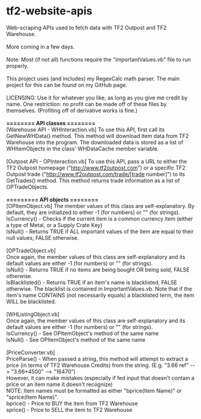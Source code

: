 tf2-website-apis
================

Web-scraping APIs used to fetch data with TF2 Outpost and TF2 Warehouse.
<br><br>
More coming in a few days.
<br><br>
Note: Most (if not all) functions require the "ImportantValues.vb" file to run properly.
<br><br>
This project uses (and includes) my RegexCalc math parser. The main project for this can be found on my GitHub page.
<br><br>
LICENSING: Use it for whatever you like, as long as you give me credit by name. One restriction: no profit can be made off of these files by themselves. (Profiting off of derivative works is fine.)
<br><br>
<b>======== API classes ========</b><br>
[Warehouse API - WHInteraction.vb]
To use this API, first call its GetNewWHData() method. This method will download item data from TF2 Warehouse into the program.
The downloaded data is stored as a list of WHItemObjects in the class' WHDataCache member variable.
<br><br>
[Outpost API - OPInteraction.vb]
To use this API, pass a URL to either the TF2 Outpost homepage ("http://www.tf2outpost.com") or a specific 
TF2 Outpost trade ("http://www.tf2outpost.com/trade/[trade number]") to its GetTrades() method. This method
returns trade information as a list of OPTradeObjects.
<br><br>
<b>========= API objects ========</b><br>
[OPItemObject.vb]
The member values of this class are self-explanatory. By default, they are initialized to either -1 (for numbers) or "" (for strings).
<br>
IsCurrency() - Checks if the current item is a common currency item (either a type of Metal, or a Supply Crate Key)
<br>
IsNull() - Returns TRUE if ALL important values of the item are equal to their null values, FALSE otherwise.
<br><br>
[OPTradeObject.vb]
<br>
Once again, the member values of this class are self-explanatory and its default values are either -1 (for numbers) or "" (for strings).
<br>
IsNull() - Returns TRUE if no items are being bought OR being sold, FALSE otherwise.
<br>
IsBlacklisted() - Returns TRUE if an item's name is blacklisted, FALSE otherwise. The blacklist is contained in ImportantValues.vb.
                  Note that if the item's name CONTAINS (not necessarily equals) a blacklisted term, the item WILL be blacklisted.
<br><br>
[WHListingObject.vb]
<br>
Once again, the member values of this class are self-explanatory and its default values are either -1 (for numbers) or "" (for strings).
<br>
IsCurrency() - See OPItemObject's method of the same name
<br>
IsNull() - See OPItemObject's method of the same name
<br><br>
[PriceConverter.vb]
<br>PriceParse() - When passed a string, this method will attempt to extract a price (in terms of TF2 Warehouse Credits) from the string. (E.g. "3.66 ref" --> "3.66*4500" --> "16470")
<br>However, it can make mistakes (especially if fed input that doesn't contain a price or an item name it doesn't recognize)
<br>NOTE: Item names must be formatted as either "bprice(Item Name)" or "sprice(Item Name)".
<br>bprice() - Price to BUY the item from TF2 Warehouse
<br>sprice() - Price to SELL the item to TF2 Warehouse



